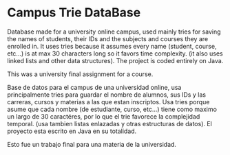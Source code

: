 # Campus Trie DataBase

Database made for a university online campus, used mainly tries for saving the names of students, their IDs
and the subjects and courses they are enrolled in. It uses tries because it assumes every name (student, course, etc...)
is at max 30 characters long so it favors time complexity. (it also uses linked lists and other data structures).
The project is coded entirely on Java.

 This was a university final assignment for a course.


Base de datos para el campus de una universidad online, usa principalmente tries para guardar el nombre de alumnos, sus IDs 
y las carreras, cursos y materias a las que estan inscriptos. Usa tries porque asume que cada nombre (de estudiante, curso, etc...)
tiene como maximo un largo de 30 caractéres, por lo que el trie favorece la complejidad temporal. (usa tambien listas enlazadas y otras estructuras de datos).
El proyecto esta escrito en Java en su totalidad.

 Esto fue un trabajo final para una materia de la universidad.
